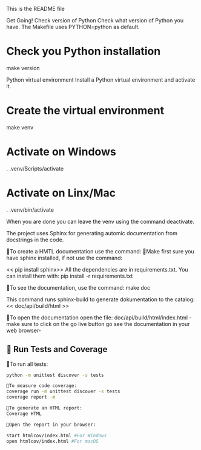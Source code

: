 This is the README file




Get Going!
Check version of Python
Check what version of Python you have. The Makefile uses PYTHON=python as default.

# Check you Python installation
make version

Python virtual environment
Install a Python virtual environment and activate it.

# Create the virtual environment
make venv

# Activate on Windows
. .venv/Scripts/activate

# Activate on Linx/Mac
. .venv/bin/activate


When you are done you can leave the venv using the command deactivate.


The project uses Sphinx for generating automic documentation from docstrings in the code.

🔹To create a HMTL documentation use the command:
🔹Make first sure you have sphinx installed, if not use the command:

<< pip install sphinx>> All the dependencies are in requirements.txt. You can install them with:
pip install -r requirements.txt

🔹To see the documentation, use the command: 
make doc 

This command runs sphinx-build to generate dokumentation to the catalog:
<< doc/api/build/html >>

🔹To open the documentation open the file:
doc/api/build/html/index.html - make sure to click on the
go live button go see the documentation in your web browser-



## 🧪 Run Tests and Coverage
🔹To run all tests:
```bash
python -m unittest discover -s tests

🔹To measure code coverage:
coverage run -m unittest discover -s tests
coverage report -m

🔹To generate an HTML report:
Coverage HTML

🔹Open the report in your browser:

start htmlcov/index.html #For Windows
open htmlcov/index.html #For macOS


